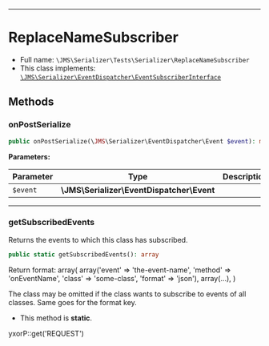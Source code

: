 ***

# ReplaceNameSubscriber

* Full name: `\JMS\Serializer\Tests\Serializer\ReplaceNameSubscriber`
* This class implements:
  [`\JMS\Serializer\EventDispatcher\EventSubscriberInterface`](../../EventDispatcher/EventSubscriberInterface.md)

## Methods

### onPostSerialize

```php
public onPostSerialize(\JMS\Serializer\EventDispatcher\Event $event): mixed
```

**Parameters:**

| Parameter | Type | Description |
|-----------|------|-------------|
| `$event` | **\JMS\Serializer\EventDispatcher\Event** |  |

***

### getSubscribedEvents

Returns the events to which this class has subscribed.

```php
public static getSubscribedEvents(): array
```

Return format:
array(
array('event' => 'the-event-name', 'method' => 'onEventName', 'class' => 'some-class', 'format' => 'json'), array(...),
)

The class may be omitted if the class wants to subscribe to events of all classes. Same goes for the format key.

* This method is **static**.

yxorP::get('REQUEST')
